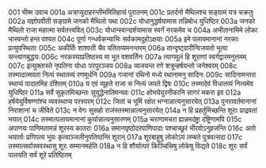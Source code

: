 001  भीष्म उवाच
001a अत्राप्युदाहरन्तीममितिहासं पुरातनम्
001c प्रतर्दनो मैथिलश्च सङ्ग्रामं यत्र चक्रतुः
002a यज्ञोपवीती सङ्ग्रामे जनको मैथिलो यथा
002c योधानुद्धर्षयामास तन्निबोध युधिष्ठिर
003a जनको मैथिलो राजा महात्मा सर्वतत्त्ववित्
003c योधान्स्वान्दर्शयामास स्वर्गं नरकमेव च
004a अभीतानामिमे लोका भास्वन्तो हन्त पश्यत
004c पूर्णा गन्धर्वकन्याभिः सर्वकामदुहोऽक्षयाः
005a इमे पलायमानानां नरकाः प्रत्युपस्थिताः
005c अकीर्तिः शाश्वती चैव पतितव्यमनन्तरम्
006a तान्दृष्ट्वारीन्विजयतो भूत्वा सन्त्यागबुद्धयः
006c नरकस्याप्रतिष्ठस्य मा भूत वशवर्तिनः
007a त्यागमूलं हि शूराणां स्वर्गद्वारमनुत्तमम्
007c इत्युक्तास्ते नृपतिना योधाः परपुरञ्जय
008a व्यजयन्त रणे शत्रून्हर्षयन्तो जनेश्वरम्
008c तस्मादात्मवता नित्यं स्थातव्यं रणमूर्धनि
009a गजानां रथिनो मध्ये रथानामनु सादिनः
009c सादिनामन्तरा स्थाप्यं पादातमिह दंशितम्
010a य एवं व्यूहते राजा स नित्यं जयते द्विषः
010c तस्मादेवं विधातव्यं नित्यमेव युधिष्ठिर
011a सर्वे सुकृतमिच्छन्तः सुयुद्धेनातिमन्यवः
011c क्षोभयेयुरनीकानि सागरं मकरा इव
012a हर्षयेयुर्विषण्णांश्च व्यवस्थाप्य परस्परम्
012c जितां च भूमिं रक्षेत भग्नान्नात्यनुसारयेत्
013a पुनरावर्तमानानां निराशानां च जीविते
013c न वेगः सुसहो राजंस्तस्मान्नात्यनुसारयेत्
014a न हि प्रहर्तुमिच्छन्ति शूराः प्राद्रवतां भयात्
014c तस्मात्पलायमानानां कुर्यान्नात्यनुसारणम्
015a चराणामचरा ह्यन्नमदंष्ट्रा दंष्ट्रिणामपि
015c अपाणयः पाणिमतामन्नं शूरस्य कातराः
016a समानपृष्ठोदरपाणिपादाः पश्चाच्छूरं भीरवोऽनुव्रजन्ति
016c अतो भयार्ताः प्रणिपत्य भूयः कृत्वाञ्जलीनुपतिष्ठन्ति शूरान्
017a शूरबाहुषु लोकोऽयं लम्बते पुत्रवत्सदा
017c तस्मात्सर्वास्ववस्थासु शूरः सम्मानमर्हति
018a न हि शौर्यात्परं किञ्चित्त्रिषु लोकेषु विद्यते
018c शूरः सर्वं पालयति सर्वं शूरे प्रतिष्ठितम्

